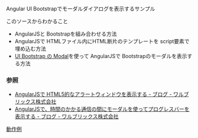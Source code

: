 Angular UI Bootstrapでモーダルダイアログを表示するサンプル

このソースからわかること

- AngularJSと Bootstrapを組み合わせる方法
- AngularJSで HTMLファイル内にHTML断片のテンプレートを script要素で埋め込む方法
- [UI Bootstrap の Modal](http://angular-ui.github.io/bootstrap/#/modal)を使って AngularJSで Bootstrapのモーダルを表示する方法

### 参照

- [AngularJSで HTML5的なアラートウィンドウを表示する - ブログ - ワルブリックス株式会社](http://www.walbrix.com/jp/blog/2014-01-angularjs-simplemodal.html)
- [AngularJSで、時間のかかる通信の間にモーダルを使ってプログレスバーを表示する - ブログ - ワルブリックス株式会社](http://www.walbrix.com/jp/blog/2014-03-angularjs-modal-to-show-progressbar.html)

[動作例](${contextRoot}/modal-bootstrap.html)
